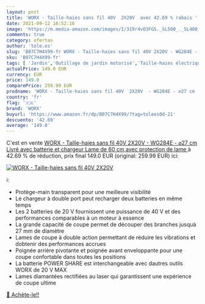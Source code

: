 ```yaml
---
layout: post
title: 'WORX - Taille-haies sans fil 40V  2X20V  avec 42.69 % rabais '
date: 2021-09-12 16:52:16
image: 'https://m.media-amazon.com/images/I/319r4vO3FGS._SL500_._SL400_.jpg'
comments: true
category: ofertas
author: 'tole.es'
slug: 'B07C7H4X99-fr WORX - Taille-haies sans fil 40V 2X20V - WG284E - ⌀27 cm...'
sku: 'B07C7H4X99-fr'
tags: [ 'Jardin','Outillage de jardin motorisé','Taille-haies électriques','Tondeuses et outillage de jardin motorisé','worx', ]
actualPrice: 149.0 EUR
currency: EUR
price: 149.0
comparePrice: 259.99 EUR
prodname: 'WORX - Taille-haies sans fil 40V  2X20V  - WG284E - ⌀27 cm  Livré avec batterie et chargeur  Lame de 60 cm avec protection de lame '
country: 'fr'
flag: '🇫🇷'
brand: 'WORX'
buyurl: 'https://www.amazon.fr/dp/B07C7H4X99/?tag=tolees0d-21'
descuento: '42.69'
average: '149.0'
---
```


C'est en vente [WORX - Taille-haies sans fil 40V  2X20V  - WG284E - ⌀27 cm  Livré avec batterie et chargeur  Lame de 60 cm avec protection de lame ](https://www.amazon.fr/dp/B07C7H4X99/?tag=tolees0d-21)  à  42.69 % de réduction, prix final  149.0 EUR (original: 259.99 EUR) ici:

[![WORX - Taille-haies sans fil 40V  2X20V ](https://m.media-amazon.com/images/I/319r4vO3FGS._SL500_._SL400_.jpg)](https://www.amazon.fr/dp/B07C7H4X99/?tag=tolees0d-21)

ℹ️:

- Protège-main transparent pour une meilleure visibilité
- Le chargeur à double port peut recharger deux batteries en même temps
- Les 2 batteries de 20 V fournissent une puissance de 40 V et des performances comparables à un moteur à essence
- La grande capacité de coupe permet de découper des branches jusquà 27 mm de diamètre
- Lames de coupe à double action permettant de réduire les vibrations et dobtenir des performances accrues
- Poignée arrière pivotante et poignée avant enveloppante pour une coupe confortable dans toutes les positions
- La batterie POWER SHARE est interchangeable avec dautres outils WORX de 20 V MAX
- Lames diamantées rectifiées au laser qui garantissent une expérience de coupe ultime

[🛒 Achète-le!!](https://www.amazon.fr/dp/B07C7H4X99/?tag=tolees0d-21)
